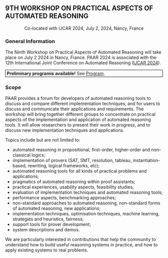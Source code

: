 ## 9TH WORKSHOP ON PRACTICAL ASPECTS OF AUTOMATED REASONING
<p style="text-align: center;">Co-located with IJCAR 2024, July 2, 2024, Nancy, France</p>

### General Information
The Ninth Workshop on Practical Aspects of Automated Reasoning will take place on July 2 2024
in Nancy, France. PAAR 2024 is associated with the 12th International Joint Conference on Automated Reasoning (<a href="https://merz.gitlabpages.inria.fr/2024-ijcar/">IJCAR 2024</a>).

<p style="border:1px solid black;padding: 2px 4px"><b>Preliminary programis available!</b> See <a href="{{ "program.html" }}">Program</a>.</p>

### Scope
PAAR provides a forum for developers of automated reasoning tools to discuss and compare different
implementation techniques, and for users to discuss and communicate their applications
and requirements. The workshop will bring together different groups to concentrate on practical
aspects of the implementation and application of automated reasoning tools. It will allow
researchers to present their work in progress, and to discuss new implementation techniques and
applications.

Topics include but are not limited to:

* automated reasoning in propositional, first-order, higher-order and non-classical logics;
* implementation of provers (SAT, SMT, resolution, tableau, instantiation-based, rewriting, logical frameworks, etc);
* automated reasoning tools for all kinds of practical problems and applications;
* pragmatics of automated reasoning within proof assistants;
* practical experiences, usability aspects, feasibility studies;
* evaluation of implementation techniques and automated reasoning tools;
* performance aspects, benchmarking approaches;
* non-standard approaches to automated reasoning, non-standard forms of automated reasoning, new applications;
* implementation techniques, optimisation techniques, machine learning, strategies and heuristics, fairness;
* support tools for prover development;
* system descriptions and demos.

We are particularly interested in contributions that help the community to understand how to build
useful reasoning systems in practice, and how to apply existing systems to real problems.

